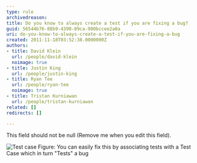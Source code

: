 ```yaml
---
type: rule
archivedreason: 
title: Do you know to always create a test if you are fixing a bug?
guid: 56544b76-88b9-4390-89ca-980bccee2a0a
uri: do-you-know-to-always-create-a-test-if-you-are-fixing-a-bug
created: 2011-11-18T03:52:38.0000000Z
authors:
- title: David Klein
  url: /people/david-klein
  noimage: true
- title: Justin King
  url: /people/justin-king
- title: Ryan Tee
  url: /people/ryan-tee
  noimage: true
- title: Tristan Kurniawan
  url: /people/tristan-kurniawan
related: []
redirects: []

---
```


This field should not be null (Remove me when you edit this field). 
<!--endintro-->
![Test case ](TestCase.jpg) Figure: You can easily fix this by associating tests with a Test Case which in turn "Tests" a bug
